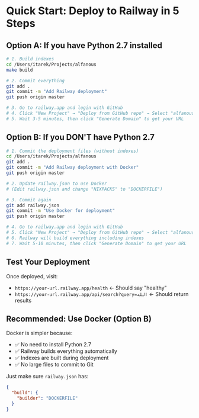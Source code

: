 # Quick Start: Deploy to Railway in 5 Steps

## Option A: If you have Python 2.7 installed

```bash
# 1. Build indexes
cd /Users/itarek/Projects/alfanous
make build

# 2. Commit everything
git add .
git commit -m "Add Railway deployment"
git push origin master

# 3. Go to railway.app and login with GitHub
# 4. Click "New Project" → "Deploy from GitHub repo" → Select "alfanous"
# 5. Wait 3-5 minutes, then click "Generate Domain" to get your URL
```

## Option B: If you DON'T have Python 2.7

```bash
# 1. Commit the deployment files (without indexes)
cd /Users/itarek/Projects/alfanous
git add .
git commit -m "Add Railway deployment with Docker"
git push origin master

# 2. Update railway.json to use Docker
# (Edit railway.json and change "NIXPACKS" to "DOCKERFILE")

# 3. Commit again
git add railway.json
git commit -m "Use Docker for deployment"
git push origin master

# 4. Go to railway.app and login with GitHub
# 5. Click "New Project" → "Deploy from GitHub repo" → Select "alfanous"
# 6. Railway will build everything including indexes
# 7. Wait 5-10 minutes, then click "Generate Domain" to get your URL
```

## Test Your Deployment

Once deployed, visit:
- `https://your-url.railway.app/health` ← Should say "healthy"
- `https://your-url.railway.app/api/search?query=الله` ← Should return results

## Recommended: Use Docker (Option B)

Docker is simpler because:
- ✅ No need to install Python 2.7
- ✅ Railway builds everything automatically
- ✅ Indexes are built during deployment
- ✅ No large files to commit to Git

Just make sure `railway.json` has:
```json
{
  "build": {
    "builder": "DOCKERFILE"
  }
}
```

